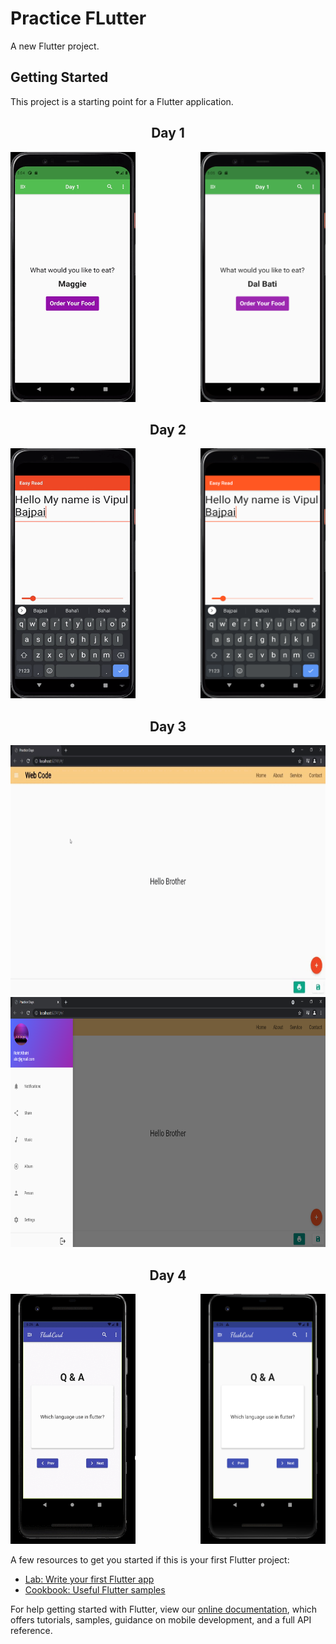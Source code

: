 # Practice FLutter

A new Flutter project.

## Getting Started

This project is a starting point for a Flutter application.

<h2 align = 'center'>Day 1 </h2>
<div align = 'left'> 
<img align = 'left' height = '400' width = '200' src = 'https://github.com/dsrathore1/Flutter-Practice/blob/master/assets/GIFs/1.gif'></div>  <div align = 'right'> <img height = '400' width = '200' src = 'https://github.com/dsrathore1/Flutter-Practice/blob/master/assets/Images/1.png'></div>

<h2 align = 'center'>Day 2 </h2>
<div align = 'left'> 
<img align = 'left' height = '400' width = '200' src = 'https://github.com/dsrathore1/Flutter-Practice/blob/master/assets/GIFs/2.gif'></div>  <div align = 'right'>  <img  algin = 'right' height = '400' width = '200' src = 'https://github.com/dsrathore1/Flutter-Practice/blob/master/assets/Images/2.png'></div>

<h2 align = 'center'>Day 3 </h2>
<div align = 'center'> 
<img  height = ' 400' width = '600' src = 'https://github.com/dsrathore1/Flutter-Practice/blob/master/assets/GIFs/3.gif'></div>  <div align = 'center'> <img height = ' 400' width = '600' src = 'https://github.com/dsrathore1/Flutter-Practice/blob/master/assets/Images/3.png'></div>

<h2 align = 'center'>Day 4 </h2>
  <div align = 'left'> 
<img align = 'left'  height = '400' width = '200'  src = 'https://github.com/dsrathore1/Flutter-Practice/blob/master/assets/GIFs/4.gif'></div>  <div align = 'right'><img algin = 'right'  height = '400' width = '200' src = 'https://github.com/dsrathore1/Flutter-Practice/blob/master/assets/Images/4.png'></div>

A few resources to get you started if this is your first Flutter project:

- [Lab: Write your first Flutter app](https://flutter.dev/docs/get-started/codelab)
- [Cookbook: Useful Flutter samples](https://flutter.dev/docs/cookbook)

For help getting started with Flutter, view our
[online documentation](https://flutter.dev/docs), which offers tutorials,
samples, guidance on mobile development, and a full API reference.
